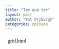 ```yaml
---
title: "Tem que ter"
layout: post
author: "Pat Dryburgh"
categories: opinion
---
```


 <iframe frameborder=0 style="min-width: 200px; width: 60%; height: 460px;" scrolling="yes" seamless="seamless" srcdoc='grid.html'></iframe> 
